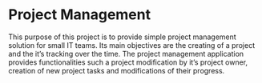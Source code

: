 # Project Management

This purpose of this project is to provide simple project management solution for small IT teams. Its main objectives are the creating of a project and the it’s tracking over the time. The project management application provides functionalities such a project modification by it’s project owner, creation of new project tasks and modifications of their progress.
